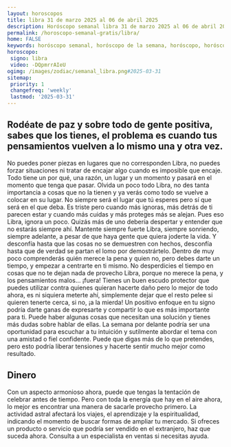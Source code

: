 ```yaml
---
layout: horoscopos
title: libra 31 de marzo 2025 al 06 de abril 2025 
description: Horóscopo semanal libra 31 de marzo 2025 al 06 de abril 2025. Rodéate de paz y sobre todo de gente positiva, sabes que los tienes, el problema es cuando tus pensamientos vuelven a lo mismo una y otra vez. 
permalink: /horoscopo-semanal-gratis/libra/
home: FALSE
keywords: horóscopo semanal, horóscopo de la semana, horóscopo, horóscopo gratis,horóscopos, horóscopo esperanza gracia, horoscopos libra la semana, horóscopos gratis, Tarot, Astrologia, Zodíaco, libra, horoscopo gratis, semanal
horoscopo:
 signo: libra
 video: -DQpmrrAIeU
ogimg: /images/zodiac/semanal_libra.png#2025-03-31
sitemap:
 priority: 1
 changefreq: 'weekly'
 lastmod: '2025-03-31'
---
```




## Rodéate de paz y sobre todo de gente positiva, sabes que los tienes, el problema es cuando tus pensamientos vuelven a lo mismo una y otra vez. 

No puedes poner piezas en lugares que no corresponden Libra, no puedes forzar situaciones ni tratar de encajar algo cuando es imposible que encaje. Todo tiene un por qué, una razón, un lugar y un momento y pasará en el momento que tenga que pasar. Olvida un poco todo Libra, no des tanta importancia a cosas que no la tienen y ya verás como todo se vuelve a colocar en su lugar. No siempre será el lugar que tú esperes pero sí que será en el que deba. Es triste pero cuando más ignoras, más detrás de ti parecen estar y cuando más cuidas y más proteges más se alejan. Pues eso Libra, ignora un poco. Quizás más de uno debería despertar y entender que no estarás siempre ahí. Mantente siempre fuerte Libra, siempre sonriendo, siempre adelante, a pesar de que haya gente que quiera joderte la vida. Y desconfía hasta que las cosas no se demuestren con hechos, desconfía hasta que de verdad se partan el lomo por demostrártelo. Dentro de muy poco comprenderás quién merece la pena y quien no, pero debes darte un tiempo, y empezar a centrarte en ti mismo. No desperdicies el tiempo en cosas que no te dejan nada de provecho Libra, porque no merece la pena, y los pensamientos malos… ¡fuera! Tienes un buen escudo protector que puedes utilizar contra quienes quieran hacerte daño pero lo mejor de todo ahora, es ni siquiera meterte ahí, simplemente dejar que el resto pelee si quieren tenerte cerca, si no, ¡a la mierda!
Un positivo enfoque en tu signo podría darte ganas de expresarte y compartir lo que es más importante para ti. Puede haber algunas cosas que necesitan una solución y tienes más dudas sobre hablar de ellas. La semana por delante podría ser una oportunidad para escuchar a tu intuición y sutilmente abordar el tema con una amistad o fiel confidente. Puede que digas más de lo que pretendes, pero esto podría liberar tensiones y hacerte sentir mucho mejor como resultado.

## Dinero

Con un aspecto armonioso ahora, puede que tengas la tentación de celebrar antes de tiempo. Pero con toda la energía que hay en el aire ahora, lo mejor es encontrar una manera de sacarle provecho primero. La actividad astral afectará los viajes, el aprendizaje y la espiritualidad, indicando el momento de buscar formas de ampliar tu mercado. Si ofreces un producto o servicio que podría ser vendido en el extranjero, haz que suceda ahora. Consulta a un especialista en ventas si necesitas ayuda.